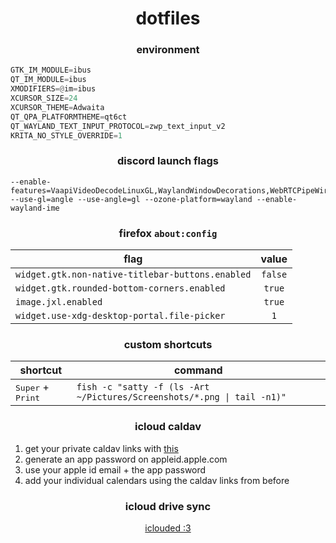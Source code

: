 <div align=center>

# dotfiles

### environment

</div>

```rust
GTK_IM_MODULE=ibus
QT_IM_MODULE=ibus
XMODIFIERS=@im=ibus
XCURSOR_SIZE=24
XCURSOR_THEME=Adwaita
QT_QPA_PLATFORMTHEME=qt6ct
QT_WAYLAND_TEXT_INPUT_PROTOCOL=zwp_text_input_v2
KRITA_NO_STYLE_OVERRIDE=1
```

<div align=center>

### discord launch flags

</div>

```b
--enable-features=VaapiVideoDecodeLinuxGL,WaylandWindowDecorations,WebRTCPipeWireCapturer --use-gl=angle --use-angle=gl --ozone-platform=wayland --enable-wayland-ime
```

<div align=center>

### firefox `about:config`

</div>

| flag | value |
| --- | :-: |
| `widget.gtk.non-native-titlebar-buttons.enabled` | `false` |
| `widget.gtk.rounded-bottom-corners.enabled` | `true` |
| `image.jxl.enabled` | `true` |
| `widget.use-xdg-desktop-portal.file-picker` | `1` |

<div align=center>

### custom shortcuts

</div>

| shortcut | command |
| --- | --- |
| <kbd>Super</kbd> + <kbd>Print</kbd> | `fish -c "satty -f (ls -Art ~/Pictures/Screenshots/*.png \| tail -n1)"` |

<div align=center>

### icloud caldav

</div>

1. get your private caldav links with [this](https://github.com/midnightmonster/icloud-calendar-urls)
2. generate an app password on appleid.apple.com
3. use your apple id email + the app password
4. add your individual calendars using the caldav links from before

<div align=center>

### icloud drive sync

[iclouded :3](https://github.com/i1vy/iclouded)
